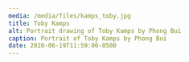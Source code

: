 ```yaml
---
media: /media/files/kamps_toby.jpg
title: Toby Kamps
alt: Portrait drawing of Toby Kamps by Phong Bui
caption: Portrait of Toby Kamps by Phong Bui
date: 2020-06-19T11:59:00-0500
---
```

